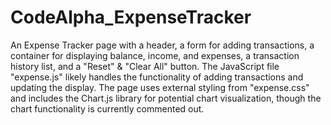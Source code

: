 # CodeAlpha_ExpenseTracker

An Expense Tracker page with a header, a form for adding transactions, a container for displaying balance, income, and expenses, a transaction history list, and a "Reset" & "Clear All" button. The JavaScript file "expense.js" likely handles the functionality of adding transactions and updating the display. The page uses external styling from "expense.css" and includes the Chart.js library for potential chart visualization, though the chart functionality is currently commented out.
